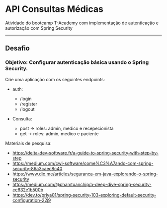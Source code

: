 # API Consultas Médicas

Atividade do bootcamp T-Academy com implementação de autenticação e autorização com Spring Security

---
## Desafio

### Objetivo: Configurar autenticação básica usando o Spring Security.
Crie uma aplicação com os seguintes endpoints:

- auth:
    - /login
    - /register
    - /logout
     

- Consulta:
    - post -> roles: admin, medico e recepecionista
    - get -> roles: admin, medico e paciente

Materiais de pesquisa:
- https://delta-dev-software.fr/a-guide-to-spring-security-with-step-by-step
- https://medium.com/cwi-software/come%C3%A7ando-com-spring-security-86a3caec8c40
- https://www.dio.me/articles/seguranca-em-java-explorando-o-spring-security
- https://medium.com/@phamtuanchip/a-deep-dive-spring-security-ce632e1b500b
- https://dev.to/priya01/spring-security-103-exploring-default-security-configuration-22j9
